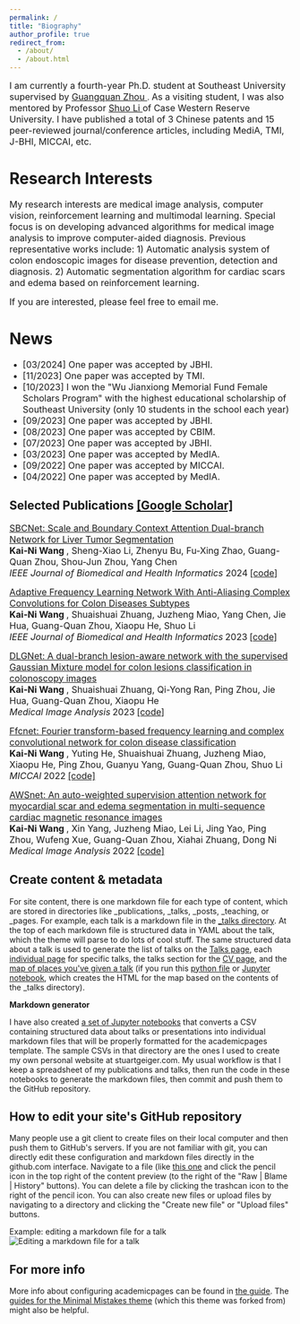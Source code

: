 ```yaml
---
permalink: /
title: "Biography"
author_profile: true
redirect_from: 
  - /about/
  - /about.html
---
```

<font size=3> I am currently a fourth-year Ph.D. student at Southeast University supervised by </font> [<font size=3> Guangquan Zhou </font>](https://bme.seu.edu.cn/2017/0912/c463a197034/page.psp). <font size=3> As a visiting student, I was also mentored by Professor </font> [<font size=3> Shuo Li </font>](http://digitalimaginggroup.ca/members/shuo.php) <font size=3> of Case Western Reserve University. I have published a total of 3 Chinese patents and 15 peer-reviewed journal/conference articles, including MediA, TMI, J-BHI, MICCAI, etc. </font>

Research Interests
======
<font size=3>
My research interests are medical image analysis, computer vision, reinforcement learning and multimodal learning. Special focus is on developing advanced algorithms for medical image analysis to improve computer-aided diagnosis. Previous representative works include: 1) Automatic analysis system of colon endoscopic images for disease prevention, detection and diagnosis. 2) Automatic segmentation algorithm for cardiac scars and edema based on reinforcement learning.   <br>

If you are interested, please feel free to email me.</font>

News
======
- <font size=3> [03/2024] One paper was accepted by JBHI. </font>
- <font size=3> [11/2023] One paper was accepted by TMI. </font>
- <font size=3> [10/2023] I won the "Wu Jianxiong Memorial Fund Female Scholars Program" with the highest educational scholarship of Southeast University (only 10 students in the school each year) </font>
- <font size=3> [09/2023] One paper was accepted by JBHI. </font>
- <font size=3> [08/2023] One paper was accepted by CBIM. </font>
- <font size=3> [07/2023] One paper was accepted by JBHI. </font>
- <font size=3> [03/2023] One paper was accepted by MedIA. </font>
- <font size=3> [09/2022] One paper was accepted by MICCAI. </font>
- <font size=3> [04/2022] One paper was accepted by MedIA. </font>

Selected Publications [[Google Scholar]](https://scholar.google.com.hk/citations?user=nMRUtZsAAAAJ&hl=zh-CN)
------
[<font size=3> SBCNet: Scale and Boundary Context Attention Dual-branch Network for Liver Tumor Segmentation </font>](https://ieeexplore.ieee.org/abstract/document/10457551)  
**<font size=3> Kai-Ni Wang </font>** <font size=3>, Sheng-Xiao Li, Zhenyu Bu, Fu-Xing Zhao, Guang-Quan Zhou, Shou-Jun Zhou, Yang Chen </font>  
*<font size=3> IEEE Journal of Biomedical and Health Informatics </font>* <font size=3>2024</font> [<font size=3>[code]</font>](https://github.com/gardnerzhou/SBCNet) 

[<font size=3> Adaptive Frequency Learning Network With Anti-Aliasing Complex Convolutions for Colon Diseases Subtypes </font>](https://ieeexplore.ieee.org/abstract/document/10229145)  
**<font size=3> Kai-Ni Wang </font>** <font size=3>, Shuaishuai Zhuang, Juzheng Miao, Yang Chen, Jie Hua, Guang-Quan Zhou, Xiaopu He, Shuo Li</font>  
*<font size=3> IEEE Journal of Biomedical and Health Informatics</font>* <font size=3>2023</font> [<font size=3>[code]</font>](https://github.com/soleilssss/AFACNet)  

[<font size=3> DLGNet: A dual-branch lesion-aware network with the supervised Gaussian Mixture model for colon lesions classification in colonoscopy images </font>](https://www.sciencedirect.com/science/article/abs/pii/S1361841523000920)  
**<font size=3> Kai-Ni Wang </font>** <font size=3>, Shuaishuai Zhuang, Qi-Yong Ran, Ping Zhou, Jie Hua, Guang-Quan Zhou, Xiaopu He</font>  
*<font size=3> Medical Image Analysis</font>* <font size=3>2023</font> [<font size=3>[code]</font>](https://github.com/soleilssss/DLGNet)  

[<font size=3> Ffcnet: Fourier transform-based frequency learning and complex convolutional network for colon disease classification </font>](https://link.springer.com/chapter/10.1007/978-3-031-16437-8_8)  
**<font size=3> Kai-Ni Wang </font>** <font size=3>, Yuting He, Shuaishuai Zhuang, Juzheng Miao, Xiaopu He, Ping Zhou, Guanyu Yang, Guang-Quan Zhou, Shuo Li</font>  
*<font size=3> MICCAI</font>* <font size=3>2022</font> [<font size=3>[code]</font>](https://github.com/soleilssss/FFCNet)

[<font size=3> AWSnet: An auto-weighted supervision attention network for myocardial scar and edema segmentation in multi-sequence cardiac magnetic resonance images </font>](https://link.springer.com/chapter/10.1007/978-3-031-16437-8_8)  
**<font size=3> Kai-Ni Wang </font>** <font size=3>, Xin Yang, Juzheng Miao, Lei Li, Jing Yao, Ping Zhou, Wufeng Xue, Guang-Quan Zhou, Xiahai Zhuang, Dong Ni</font>  
*<font size=3>Medical Image Analysis</font>* <font size=3>2022</font> [<font size=3>[code]</font>](https://github.com/soleilssss/AWSnet/tree/master)

Create content & metadata
------
For site content, there is one markdown file for each type of content, which are stored in directories like _publications, _talks, _posts, _teaching, or _pages. For example, each talk is a markdown file in the [_talks directory](https://github.com/academicpages/academicpages.github.io/tree/master/_talks). At the top of each markdown file is structured data in YAML about the talk, which the theme will parse to do lots of cool stuff. The same structured data about a talk is used to generate the list of talks on the [Talks page](https://academicpages.github.io/talks), each [individual page](https://academicpages.github.io/talks/2012-03-01-talk-1) for specific talks, the talks section for the [CV page](https://academicpages.github.io/cv), and the [map of places you've given a talk](https://academicpages.github.io/talkmap.html) (if you run this [python file](https://github.com/academicpages/academicpages.github.io/blob/master/talkmap.py) or [Jupyter notebook](https://github.com/academicpages/academicpages.github.io/blob/master/talkmap.ipynb), which creates the HTML for the map based on the contents of the _talks directory).

**Markdown generator**

I have also created [a set of Jupyter notebooks](https://github.com/academicpages/academicpages.github.io/tree/master/markdown_generator
) that converts a CSV containing structured data about talks or presentations into individual markdown files that will be properly formatted for the academicpages template. The sample CSVs in that directory are the ones I used to create my own personal website at stuartgeiger.com. My usual workflow is that I keep a spreadsheet of my publications and talks, then run the code in these notebooks to generate the markdown files, then commit and push them to the GitHub repository.

How to edit your site's GitHub repository
------
Many people use a git client to create files on their local computer and then push them to GitHub's servers. If you are not familiar with git, you can directly edit these configuration and markdown files directly in the github.com interface. Navigate to a file (like [this one](https://github.com/academicpages/academicpages.github.io/blob/master/_talks/2012-03-01-talk-1.md) and click the pencil icon in the top right of the content preview (to the right of the "Raw | Blame | History" buttons). You can delete a file by clicking the trashcan icon to the right of the pencil icon. You can also create new files or upload files by navigating to a directory and clicking the "Create new file" or "Upload files" buttons. 

Example: editing a markdown file for a talk
![Editing a markdown file for a talk](/images/editing-talk.png)

For more info
------
More info about configuring academicpages can be found in [the guide](https://academicpages.github.io/markdown/). The [guides for the Minimal Mistakes theme](https://mmistakes.github.io/minimal-mistakes/docs/configuration/) (which this theme was forked from) might also be helpful.
